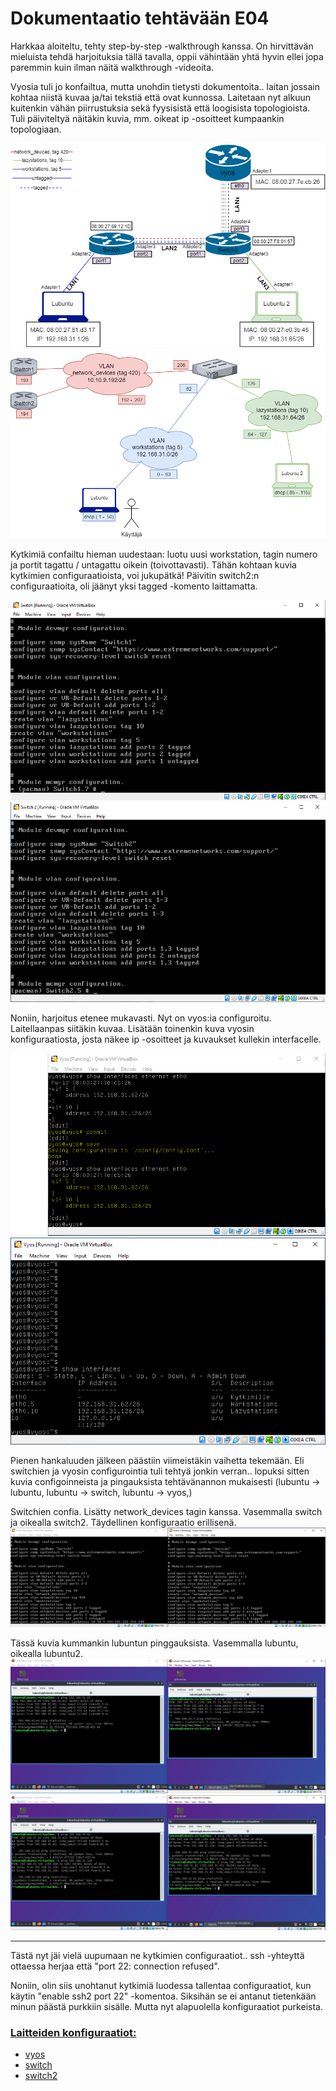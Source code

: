 # Dokumentaatio tehtävään E04

Harkkaa aloiteltu, tehty step-by-step -walkthrough kanssa. On hirvittävän mieluista tehdä harjoituksia tällä tavalla, oppii vähintään yhtä hyvin ellei jopa paremmin kuin ilman näitä walkthrough -videoita.

Vyosia tuli jo konfailtua, mutta unohdin tietysti dokumentoita.. laitan jossain kohtaa niistä kuvaa ja/tai tekstiä että ovat kunnossa. Laitetaan nyt alkuun kuitenkin vähän piirrustuksia sekä fyysisistä että loogisista topologioista. Tuli päiviteltyä näitäkin kuvia, mm. oikeat ip -osoitteet kumpaankin topologiaan.

![fyysinen_topologia](E04/fyysinen_topologia_1.PNG "fyysinen topologia")
![looginen_topologia](E04/looginen_topologia_1.PNG "looginen topologia")

Kytkimiä confailtu hieman uudestaan: luotu uusi workstation, tagin numero ja portit tagattu / untagattu oikein (toivottavasti). Tähän kohtaan kuvia kytkimien configuraatioista, voi jukupätkä!
Päivitin switch2:n configuraatioita, oli jäänyt yksi tagged -komento laittamatta.

![switch_conf](E04/switch_conf.PNG "switch_conf")
![switch_2_conf](E04/switch_2_conf.PNG "switch_2_conf")

Noniin, harjoitus etenee mukavasti. Nyt on vyos:ia configuroitu. Laitellaanpas siitäkin kuvaa. Lisätään toinenkin kuva vyosin konfiguraatiosta, josta näkee ip -osoitteet ja kuvaukset kullekin interfacelle.

![vyos_conf](E04/vyos_conf.PNG "vyos_conf")
![vyos_conf_2](E04/vyos_conf_2.PNG "vyos_conf_2")


Pienen hankaluuden jälkeen päästiin viimeistäkin vaihetta tekemään. Eli switchien ja vyosin configurointia tuli tehtyä jonkin verran.. lopuksi sitten kuvia configoinneista ja pingauksista tehtävänannon mukaisesti (lubuntu -> lubuntu, lubuntu -> switch, lubuntu -> vyos,)

Switchien confia. Lisätty network_devices tagin kanssa. Vasemmalla switch ja oikealla switch2. Täydellinen konfiguraatio erillisenä.
![switchien_confia](E04/switchien_confia.PNG "switchien_confia")


Tässä kuvia kummankin lubuntun pinggauksista. Vasemmalla lubuntu, oikealla lubuntu2.
![lubuntujen_pingaus](E04/lubuntujen_pingaus.PNG "lubuntujen_pingaus")
![lubuntujen_pingaus_2](E04/lubuntujen_pingaus_2.PNG "lubuntujen_pingaus_2")

---

Tästä nyt jäi vielä uupumaan ne kytkimien configuraatiot.. ssh -yhteyttä ottaessa herjaa että "port 22: connection refused".

Noniin, olin siis unohtanut kytkimiä luodessa tallentaa configuraatiot, kun käytin "enable ssh2 port 22" -komentoa. Siksihän se ei antanut tietenkään minun päästä purkkiin sisälle. Mutta nyt alapuolella konfiguraatiot purkeista.

### <ins>Laitteiden konfiguraatiot:

* [vyos](E04/vyos.cfg)
* [switch](E04/switch.cfg)
* [switch2](E04/switch2.cfg)